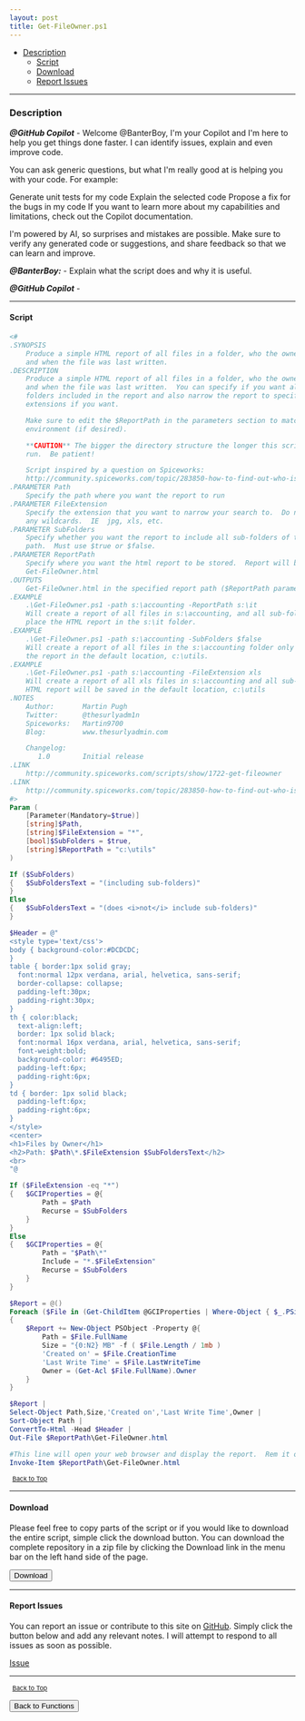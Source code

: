 ```yaml
---
layout: post
title: Get-FileOwner.ps1
---
```


- [Description](#description)
  - [Script](#script)
  - [Download](#download)
  - [Report Issues](#report-issues)

---

### Description

**_@GitHub Copilot_** - Welcome @BanterBoy, I'm your Copilot and I'm here to help you get things done faster. I can identify issues, explain and even improve code.

You can ask generic questions, but what I'm really good at is helping you with your code. For example:

Generate unit tests for my code
Explain the selected code
Propose a fix for the bugs in my code
If you want to learn more about my capabilities and limitations, check out the Copilot documentation.

I'm powered by AI, so surprises and mistakes are possible. Make sure to verify any generated code or suggestions, and share feedback so that we can learn and improve.

**_@BanterBoy:_** - Explain what the script does and why it is useful.

**_@GitHub Copilot_** -

---

#### Script

```powershell
<#
.SYNOPSIS
	Produce a simple HTML report of all files in a folder, who the owner is
	and when the file was last written.
.DESCRIPTION
	Produce a simple HTML report of all files in a folder, who the owner is
	and when the file was last written.  You can specify if you want all sub-
	folders included in the report and also narrow the report to specific
	extensions if you want.

	Make sure to edit the $ReportPath in the parameters section to match your
	environment (if desired).

	**CAUTION** The bigger the directory structure the longer this script will
	run.  Be patient!

	Script inspired by a question on Spiceworks:
	http://community.spiceworks.com/topic/283850-how-to-find-out-who-is-putting-what-on-shared-drives
.PARAMETER Path
	Specify the path where you want the report to run
.PARAMETER FileExtension
	Specify the extension that you want to narrow your search to.  Do not include
	any wildcards.  IE  jpg, xls, etc.
.PARAMETER SubFolders
	Specify whether you want the report to include all sub-folders of the
	path.  Must use $true or $false.
.PARAMETER ReportPath
	Specify where you want the html report to be stored.  Report will be called
	Get-FileOwner.html
.OUTPUTS
	Get-FileOwner.html in the specified report path ($ReportPath parameter).
.EXAMPLE
	.\Get-FileOwner.ps1 -path s:\accounting -ReportPath s:\it
	Will create a report of all files in s:\accounting, and all sub-folders and
	place the HTML report in the s:\it folder.
.EXAMPLE
	.\Get-FileOwner.ps1 -path s:\accounting -SubFolders $false
	Will create a report of all files in the s:\accounting folder only and place
	the report in the default location, c:\utils.
.EXAMPLE
	.\Get-FileOwner.ps1 -path s:\accounting -FileExtension xls
	Will create a report of all xls files in s:\accounting and all sub-folders.
	HTML report will be saved in the default location, c:\utils
.NOTES
	Author:       Martin Pugh
	Twitter:      @thesurlyadm1n
	Spiceworks:   Martin9700
	Blog:         www.thesurlyadmin.com

	Changelog:
	   1.0        Initial release
.LINK
	http://community.spiceworks.com/scripts/show/1722-get-fileowner
.LINK
	http://community.spiceworks.com/topic/283850-how-to-find-out-who-is-putting-what-on-shared-drives
#>
Param (
	[Parameter(Mandatory=$true)]
	[string]$Path,
	[string]$FileExtension = "*",
	[bool]$SubFolders = $true,
	[string]$ReportPath = "c:\utils"
)

If ($SubFolders)
{	$SubFoldersText = "(including sub-folders)"
}
Else
{	$SubFoldersText = "(does <i>not</i> include sub-folders)"
}

$Header = @"
<style type='text/css'>
body { background-color:#DCDCDC;
}
table { border:1px solid gray;
  font:normal 12px verdana, arial, helvetica, sans-serif;
  border-collapse: collapse;
  padding-left:30px;
  padding-right:30px;
}
th { color:black;
  text-align:left;
  border: 1px solid black;
  font:normal 16px verdana, arial, helvetica, sans-serif;
  font-weight:bold;
  background-color: #6495ED;
  padding-left:6px;
  padding-right:6px;
}
td { border: 1px solid black;
  padding-left:6px;
  padding-right:6px;
}
</style>
<center>
<h1>Files by Owner</h1>
<h2>Path: $Path\*.$FileExtension $SubFoldersText</h2>
<br>
"@

If ($FileExtension -eq "*")
{	$GCIProperties = @{
		Path = $Path
		Recurse = $SubFolders
	}
}
Else
{	$GCIProperties = @{
		Path = "$Path\*"
		Include = "*.$FileExtension"
		Recurse = $SubFolders
	}
}

$Report = @()
Foreach ($File in (Get-ChildItem @GCIProperties | Where-Object { $_.PSisContainer -eq $false }))
{
	$Report += New-Object PSObject -Property @{
		Path = $File.FullName
		Size = "{0:N2} MB" -f ( $File.Length / 1mb )
		'Created on' = $File.CreationTime
		'Last Write Time' = $File.LastWriteTime
		Owner = (Get-Acl $File.FullName).Owner
	}
}

$Report |
Select-Object Path,Size,'Created on','Last Write Time',Owner |
Sort-Object Path |
ConvertTo-Html -Head $Header |
Out-File $ReportPath\Get-FileOwner.html

#This line will open your web browser and display the report.  Rem it out with a # if you don't want it to
Invoke-Item $ReportPath\Get-FileOwner.html
```

<span style="font-size:11px;"><a href="#"><i class="fas fa-caret-up" aria-hidden="true" style="color: white; margin-right:5px;"></i>Back to Top</a></span>

---

#### Download

Please feel free to copy parts of the script or if you would like to download the entire script, simple click the download button. You can download the complete repository in a zip file by clicking the Download link in the menu bar on the left hand side of the page.

<button class="btn" type="submit" onclick="window.open('/PowerShell/functions/fileManagement/Get-FileOwner.ps1')">
    <i class="fa fa-cloud-download-alt">
    </i>
        Download
</button>

---

#### Report Issues

You can report an issue or contribute to this site on <a href="https://github.com/BanterBoy/scripts-blog/issues">GitHub</a>. Simply click the button below and add any relevant notes. I will attempt to respond to all issues as soon as possible.

<!-- Place this tag where you want the button to render. -->

<a class="github-button" href="https://github.com/BanterBoy/scripts-blog/issues/new?title=Get-FileOwner.ps1&body=There is a problem with this function. Please find details below." data-show-count="true" aria-label="Issue BanterBoy/scripts-blog on GitHub">Issue</a>

---

<span style="font-size:11px;"><a href="#"><i class="fas fa-caret-up" aria-hidden="true" style="color: white; margin-right:5px;"></i>Back to Top</a></span>

<a href="/menu/_pages/functions.html">
    <button class="btn">
        <i class='fas fa-reply'>
        </i>
            Back to Functions
    </button>
</a>

[1]: http://ecotrust-canada.github.io/markdown-toc
[2]: https://github.com/googlearchive/code-prettify
